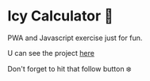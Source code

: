 # Icy Calculator 🧊
PWA and Javascript exercise just for fun.

U can see the project [here](https://icy-calculator.netlify.app)

Don't forget to hit that follow button ❄️
